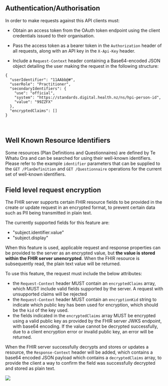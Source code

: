 ## Authentication/Authorisation

In order to make requests against this API clients must:


- Obtain an access token from the OAuth token endpoint using the client credentials issued to their organisation.

- Pass the access token as a bearer token in the `Authorization` header of all requests, along with an API key in the `X-Api-Key` header.

- Include a `Request-Context` header containing a Base64-encoded JSON object detailing the user making the request in the following structure:


```
{
  "userIdentifier": "11AAbb@#",
  "userRole": "Practitioner",
  "secondaryIdentifiers": {
    "use": "official",
    "system": "https://standards.digital.health.nz/ns/hpi-person-id",
    "value": "99ZZFX"
  },
  "encryptedClaims": []
}
```

<p>&nbsp;</p>

## Well Known Resource Identifiers


Some resources (Plan Definitions and Questionnaires) are defined by Te Whatu Ora and can be searched for using their well-known identifiers.  Please refer to the example `identifier` parameters that can be supplied to the `GET /PlanDefinition` and `GET /Questionnaire` operations for the current set of well-known identifiers.


## Field level request encryption

The FHIR server supports certain FHIR resource fields to be provided in the create or update request in an encrypted format, to prevent certain data such as PII being transmitted in plain text.

The currently supported fields for this feature are:
- "subject.identifier.value"
- "subject.display"

When this feature is used, applicable request and response properties can be provided to the server as an encrypted value, but **the value is stored within the FHIR server unencrypted**. When the FHIR resource is subsequently read, the plain text value will be returned.

To use this feature, the request must include the below attributes:

- the `Request-Context` header MUST contain an `encryptedClaims` array, which MUST include valid fields supported by the server. A request with unsupported claims will be rejected
- the `Request-Context` header MUST contain an `encryptionKid` string to indicate which public key has been used for encryption, which should be the `kid` of the key used.
- the fields indicated in the `encryptedClaims` array MUST be encrypted using a valid public key as provided by the FHIR server JWKS endpoint, with base64 encoding. If the value cannot be decrypted successfully, due to a client encryption error or invalid public key, an error will be returned.

When the FHIR server successfully decrypts and stores or updates a resource, the `Response-Context` header will be added, which contains a base64 encoded JSON payload which contains a `decryptedClaims` array, to provide the client a way to confirm the field was successfully decrypted and stored as plain text.

![](request-encryption.png)
